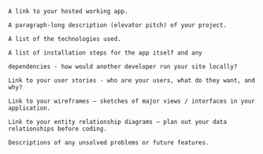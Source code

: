 
    A link to your hosted working app.

    A paragraph-long description (elevator pitch) of your project.

    A list of the technologies used.

    A list of installation steps for the app itself and any

    dependencies - how would another developer run your site locally?

    Link to your user stories - who are your users, what do they want, and why?

    Link to your wireframes – sketches of major views / interfaces in your application.

    Link to your entity relationship diagrams – plan out your data relationships before coding.

    Descriptions of any unsolved problems or future features.
